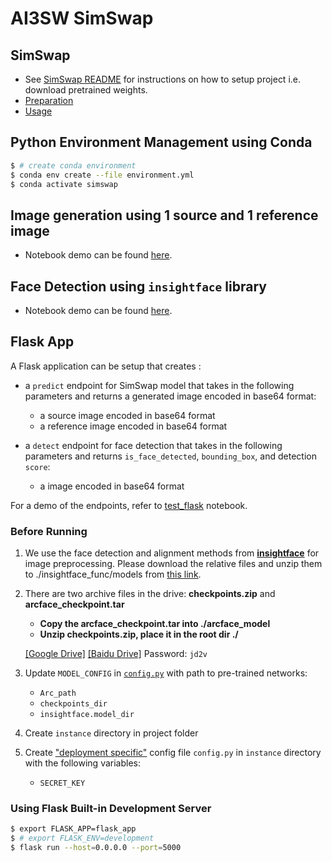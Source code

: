 # AI3SW SimSwap

## SimSwap

* See [SimSwap README](SimSwap_README.md) for instructions on how to setup project i.e. download pretrained weights.
* [Preparation](docs/guidance/preparation.md)
* [Usage](docs/guidance/usage.md)

## Python Environment Management using Conda

```bash
$ # create conda environment
$ conda env create --file environment.yml
$ conda activate simswap
```

## Image generation using 1 source and 1 reference image

* Notebook demo can be found [here](notebooks/predict_function.ipynb).

## Face Detection using `insightface` library

* Notebook demo can be found [here](notebooks/face_detection.ipynb).

## Flask App

A Flask application can be setup that creates :

* a `predict` endpoint for SimSwap model that takes in the following parameters and returns a generated image encoded in base64 format:

    * a source image encoded in base64 format
    * a reference image encoded in base64 format

* a `detect` endpoint for face detection that takes in the following parameters and returns `is_face_detected`, `bounding_box`, and detection `score`:

    * a image encoded in base64 format

For a demo of the endpoints, refer to [test_flask](notebooks/test_flask.ipynb) notebook.

### Before Running

1. We use the face detection and alignment methods from **[insightface](https://github.com/deepinsight/insightface)** for image preprocessing. Please download the relative files and unzip them to ./insightface_func/models from [this link](https://onedrive.live.com/?authkey=%21ADJ0aAOSsc90neY&cid=4A83B6B633B029CC&id=4A83B6B633B029CC%215837&parId=4A83B6B633B029CC%215834&action=locate).

1. There are two archive files in the drive: **checkpoints.zip** and **arcface_checkpoint.tar**

    - **Copy the arcface_checkpoint.tar into ./arcface_model**
    - **Unzip checkpoints.zip, place it in the root dir ./**

    [[Google Drive]](https://drive.google.com/drive/folders/1jV6_0FIMPC53FZ2HzZNJZGMe55bbu17R?usp=sharing)
    [[Baidu Drive]](https://pan.baidu.com/s/1wFV11RVZMHqd-ky4YpLdcA) Password: ```jd2v```

1. Update `MODEL_CONFIG` in [`config.py`](config.py) with path to pre-trained networks:

    * `Arc_path`
    * `checkpoints_dir`
    * `insightface.model_dir`

1. Create `instance` directory in project folder

1. Create ["deployment specific"](https://flask.palletsprojects.com/en/2.0.x/config/#instance-folders) config file `config.py` in `instance` directory with the following variables:
    * `SECRET_KEY`

### Using Flask Built-in Development Server

```bash
$ export FLASK_APP=flask_app
$ # export FLASK_ENV=development
$ flask run --host=0.0.0.0 --port=5000
```
